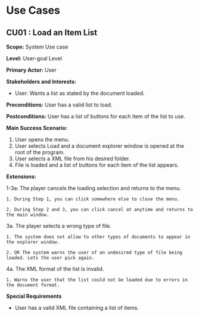 # Use Cases

## CU01 : Load an Item List

**Scope:**  System Use case

**Level:** User-goal Level

**Primary Actor:** User

**Stakeholders and Interests:**
- User:  Wants a list as stated by the document loaded.

**Preconditions:** User has a valid list to load.

**Postconditions:** User has a list of buttons for each item of the list to use.

**Main Success Scenario:** 
1. User opens the menu.
2. User selects Load and a document explorer window is opened at the root of the program.
3. User selects a XML file from his desired folder.
4. File is loaded and a list of buttons for each item of the list appears.

**Extensions:**

1-3a: The player cancels the loading selection and returns to the menu.

    1. During Step 1, you can click somewhere else to close the menu.

    2. During Step 2 and 3, you can click cancel at anytime and returns to the main window.
   
3a. The player selects a wrong type of file.
    
    1. The system does not allow to other types of documents to appear in the explorer window.
    
    2. OR The system warns the user of an undesired type of file being loaded. Lets the user pick again.

4a. The XML format of the list is invalid.
    
    1. Warns the user that the list could not be loaded due to errors in the document format.

**Special Requirements** 
- User has a valid XML file containing a list of items.